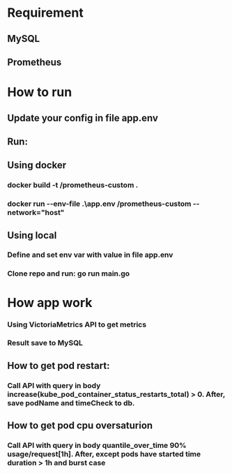# Requirement
## MySQL
## Prometheus

# How to run
## Update your config in file app.env
## Run:
## Using docker
### docker build -t <hub-user>/prometheus-custom .
### docker run --env-file .\app.env <hub-user>/prometheus-custom --network="host" 
## Using local
### Define and set env var with value in file app.env
### Clone repo and run: go run main.go
# How app work
### Using VictoriaMetrics API to get metrics
### Result save to MySQL
## How to get pod restart: 
### Call API with query in body increase(kube_pod_container_status_restarts_total) > 0. After, save podName and timeCheck to db.
## How to get pod cpu oversaturion
### Call API with query in body quantile_over_time 90% usage/request[1h]. After, except pods have started time duration > 1h and burst case